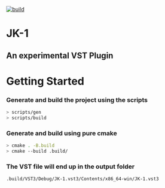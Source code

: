 [![build](https://github.com/Husenap/JK-1/actions/workflows/build.yml/badge.svg)](https://github.com/Husenap/JK-1/actions/workflows/build.yml)

# JK-1

## An experimental VST Plugin



# Getting Started

### Generate and build the project using the scripts
```bash
> scripts/gen
> scripts/build
```

### Generate and build using pure cmake
```bash
> cmake . -B.build
> cmake --build .build/
```

### The VST file will end up in the output folder
`.build/VST3/Debug/JK-1.vst3/Contents/x86_64-win/JK-1.vst3`